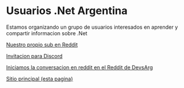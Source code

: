 # Usuarios .Net Argentina

Estamos organizando un grupo de usuarios interesados en aprender y compartir informacion sobre .Net

[Nuestro propio sub en Reddit](https://www.reddit.com/r/dotNetAr/)

[Invitacion para Discord](https://discord.com/invite/x27VcjxWNU)

[Iniciamos la conversacion en reddit en el Reddit de DevsArg](https://www.reddit.com/r/devsarg/comments/vsasq3/buscando_desarrolladores_net_para_armar_un_grupo/)

[Sitio principal (esta pagina)](https://usuarios.net.ar)

